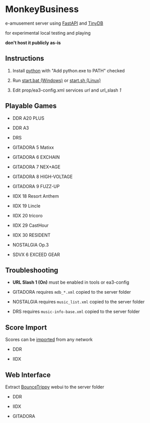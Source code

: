 # MonkeyBusiness

e-amusement server using [FastAPI](https://github.com/tiangolo/fastapi) and [TinyDB](https://github.com/msiemens/tinydb)

for experimental local testing and playing

**don't host it publicly as-is**

## Instructions

1. Install [python](https://www.python.org/ftp/python/3.11.4/python-3.11.4-amd64.exe) with "Add python.exe to PATH" checked

1. Run [start.bat (Windows)](start.bat) or [start.sh (Linux)](start.sh)

1. Edit prop/ea3-config.xml services *url* and url_slash *1*

## Playable Games

- DDR A20 PLUS
- DDR A3

- DRS

- GITADORA 5 Matixx
- GITADORA 6 EXCHAIN
- GITADORA 7 NEX+AGE
- GITADORA 8 HIGH-VOLTAGE
- GITADORA 9 FUZZ-UP

- IIDX 18 Resort Anthem
- IIDX 19 Lincle
- IIDX 20 tricoro
- IIDX 29 CastHour
- IIDX 30 RESIDENT

- NOSTALGIA Op.3

- SDVX 6 EXCEED GEAR

## Troubleshooting

- **URL Slash 1 (On)** must be enabled in tools or ea3-config

- GITADORA requires `mdb_*.xml` copied to the server folder

- NOSTALGIA requires `music_list.xml` copied to the server folder

- DRS requires `music-info-base.xml` copied to the server folder

## Score Import

Scores can be [imported](utils/db) from any network

- DDR

- IIDX

## Web Interface

Extract [BounceTrippy](https://github.com/drmext/BounceTrippy/releases) webui to the server folder

- DDR

- IIDX

- GITADORA
